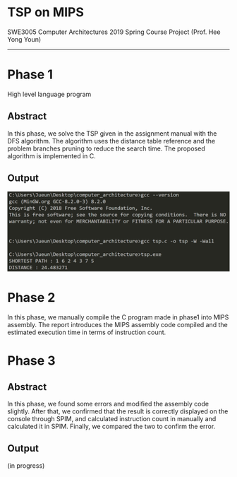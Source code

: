 # TSP on MIPS
SWE3005 Computer Architectures 2019 Spring Course Project (Prof. Hee Yong Youn)

- - -
# Phase 1
High level language program

## Abstract
In this phase, we solve the TSP given in the assignment manual with the DFS algorithm. The algorithm uses the distance table reference and the problem branches pruning to reduce the search time. The proposed algorithm is implemented in C.

## Output
![output](image/result-2019-04-13-21-36.png)

# Phase 2
In this phase, we manually compile the C program made in phase1 into MIPS assembly. The report introduces the MIPS assembly code compiled and the estimated execution time in terms of instruction count.

# Phase 3
## Abstract
In this phase, we found some errors and modified the assembly code slightly. After that, we confirmed that the result is correctly displayed on the console through SPIM, and calculated instruction count in manually and calculated it in SPIM. Finally, we compared the two to confirm the error.

## Output
(in progress)
